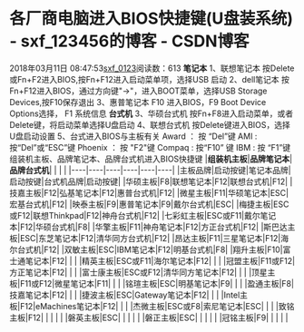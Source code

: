 # 各厂商电脑进入BIOS快捷键(U盘装系统) - sxf_123456的博客 - CSDN博客
2018年03月11日 08:47:53[sxf_0123](https://me.csdn.net/sxf_123456)阅读数：613
**笔记本**
1、联想笔记本
按Delete或Fn+F2进入BIOS,按Fn+F12进入启动菜单项，选择USB 启动
2、dell笔记本
按Fn+F12进入BIOS，通过方向键"->"，进入BOOT菜单，选择USB Storage Devices,按F10保存退出
3、惠普笔记本
F10 进入BIOS，F9 Boot Device Options选择， F1 系统信息
**台式机**
3、华硕台式机
按Fn+F8进入启动菜单，或者Delete键，将启动菜单选择U盘启动
4、联想台式机
按Delete键进入BIOS，选择U盘启动设置
5、台式进入BIOS与主板有关
Award ： 按 “Del”键
AMI : 按“Del”或“ESC”键
Phoenix ： 按 "F2"键
Compaq : 按“F10” 键
IBM : 按 “F1”键
组装机主板、品牌笔记本、品牌台式机进入BIOS快捷键
|**组装机主板**|**品牌笔记本**|**品牌台式机**| | | |
|----|----|----|----|----|----|
|主板品牌|启动按键|笔记本品牌|启动按键|台式机品牌|启动按键|
|华硕主板|F8|联想笔记本|F12|联想台式机|F12|
|技嘉主板|F12|弘基笔记本|F12|惠普台式机|F12|
|微星主板|F11|华硕笔记本|ESC|宏基台式机|F12|
|映泰主板|F9|惠普笔记本|F9|戴尔台式机|ESC|
|梅捷主板|ESC或F12|联想Thinkpad|F12|神舟台式机|F12|
|七彩虹主板|ESC或F11|戴尔笔记本|F12|华硕台式机|F8|
|华擎主板|F11|神舟笔记本|F12|方正台式机|F12|
|斯巴达主板|ESC|东芝笔记本|F12|清华同方台式机|F12|
|昂达主板|F11|三星笔记本|F12|海尔台式机|F12|
|双敏主板|ESC|IBM笔记本|F12|明基台式机|F8|
|翔升主板|F10|富士通笔记本|F12| | |
|精英主板|ESC或F11|海尔笔记本|F12| | |
|冠盟主板|F11或F12|方正笔记本|F12| | |
|富士康主板|ESC或F12|清华同方笔记本|F12| | |
|顶星主板|F11或F12|微星笔记本|F11| | |
|铭瑄主板|ESC|明基笔记本|F9| | |
|盈通主板|F8|技嘉笔记本|F12| | |
|捷波主板|ESC|Gateway笔记本|F12| | |
|Intel主板|F12|eMachines笔记本|F12| | |
|杰微主板|ESC或F8|索尼笔记本|ESC| | |
|致铭主板|F12| | | | |
|磐英主板|ESC| | | | |
|磐正主板|ESC| | | | |
|冠铭主板|F9| | | | |
